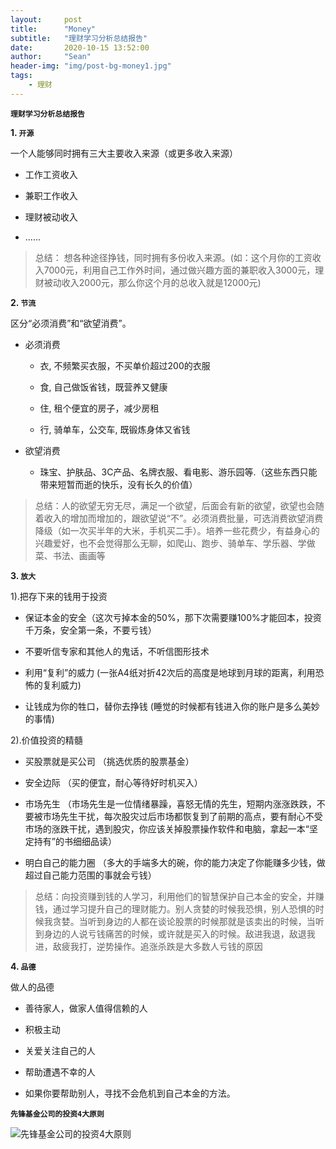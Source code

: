 ```yaml
---
layout:     post
title:      "Money"
subtitle:   "理财学习分析总结报告"
date:       2020-10-15 13:52:00
author:     "Sean"
header-img: "img/post-bg-money1.jpg"
tags:
    - 理财
---
```


**`理财学习分析总结报告`**

**1. `开源`**

一个人能够同时拥有三大主要收入来源（或更多收入来源）

- 工作工资收入

- 兼职工作收入

- 理财被动收入

- ......

> 总结： 想各种途径挣钱，同时拥有多份收入来源。(如：这个月你的工资收入7000元，利用自己工作外时间，通过做兴趣方面的兼职收入3000元，理财被动收入2000元，那么你这个月的总收入就是12000元)

**2. `节流`**

区分“必须消费”和“欲望消费”。

- 必须消费

    - 衣, 不频繁买衣服，不买单价超过200的衣服

    - 食, 自己做饭省钱，既营养又健康

    - 住, 租个便宜的房子，减少房租

    - 行, 骑单车，公交车, 既锻炼身体又省钱

- 欲望消费

    - 珠宝、护肤品、3C产品、名牌衣服、看电影、游乐园等.（这些东西只能带来短暂而逝的快乐，没有长久的价值）

> 总结：人的欲望无穷无尽，满足一个欲望，后面会有新的欲望，欲望也会随着收入的增加而增加的，跟欲望说“不”。必须消费批量，可选消费欲望消费降级（如一次买半年的大米，手机买二手）。培养一些花费少，有益身心的兴趣爱好，也不会觉得那么无聊，如爬山、跑步、骑单车、学乐器、学做菜、书法、画画等


**3. `放大`**

1).把存下来的钱用于投资

- 保证本金的安全（这次亏掉本金的50%，那下次需要赚100%才能回本，投资千万条，安全第一条，不要亏钱）

- 不要听信专家和其他人的鬼话，不听信图形技术

- 利用“复利”的威力 (一张A4纸对折42次后的高度是地球到月球的距离，利用恐怖的复利威力)

- 让钱成为你的牲口，替你去挣钱 (睡觉的时候都有钱进入你的账户是多么美妙的事情)

2).价值投资的精髓

- 买股票就是买公司 （挑选优质的股票基金）

- 安全边际 （买的便宜，耐心等待好时机买入）

- 市场先生 （市场先生是一位情绪暴躁，喜怒无情的先生，短期内涨涨跌跌，不要被市场先生干扰，每次股灾过后市场都恢复到了前期的高点，要有耐心不受市场的涨跌干扰，遇到股灾，你应该关掉股票操作软件和电脑，拿起一本“坚定持有”的书细细品读）

- 明白自己的能力圈 （多大的手端多大的碗，你的能力决定了你能赚多少钱，做超过自己能力范围的事就会亏钱）


> 总结：向投资赚到钱的人学习，利用他们的智慧保护自己本金的安全，并赚钱，通过学习提升自己的理财能力。别人贪婪的时候我恐惧，别人恐惧的时候我贪婪。当听到身边的人都在谈论股票的时候那就是该卖出的时候，当听到身边的人说亏钱痛苦的时候，或许就是买入的时候。敌进我退，敌退我进，敌疲我打，逆势操作。追涨杀跌是大多数人亏钱的原因


**4. `品德`**

做人的品德

- 善待家人，做家人值得信赖的人

- 积极主动

- 关爱关注自己的人

- 帮助遭遇不幸的人

- 如果你要帮助别人，寻找不会危机到自己本金的方法。

**`先锋基金公司的投资4大原则`**

![](/blog/img/in-post/post-money/post-money-y.png "先锋基金公司的投资4大原则")









